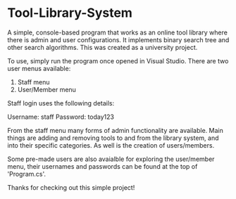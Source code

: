 # Tool-Library-System
A simple, console-based program that works as an online tool library where there is admin and user configurations. It implements binary search tree and other search algorithms. This was created as a university project.

To use, simply run the program once opened in Visual Studio. There are two user menus available:

  1. Staff menu
  2. User/Member menu

Staff login uses the following details:

  Username: staff
  Password: today123
  
From the staff menu many forms of admin functionality are available. Main things are adding and removing tools to and from the library system, and into their specific categories. As well is the creation of users/members.

Some pre-made users are also avaialble for exploring the user/member menu, their usernames and passwords can be found at the top of 'Program.cs'.

Thanks for checking out this simple project!

